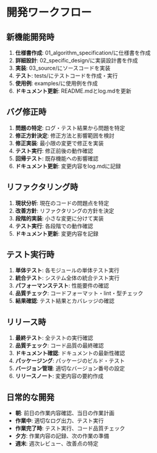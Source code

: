 # 開発ワークフロー

## 新機能開発時
1. **仕様書作成**: 01_algorithm_specification/に仕様書を作成
2. **詳細設計**: 02_specific_design/に実装設計書を作成
3. **実装**: 03_source/にソースコードを実装
4. **テスト**: tests/にテストコードを作成・実行
5. **使用例**: examples/に使用例を作成
6. **ドキュメント更新**: README.mdとlog.mdを更新

## バグ修正時
1. **問題の特定**: ログ・テスト結果から問題を特定
2. **修正方針決定**: 修正方法と影響範囲を検討
3. **修正実装**: 最小限の変更で修正を実装
4. **テスト実行**: 修正前後の動作確認
5. **回帰テスト**: 既存機能への影響確認
6. **ドキュメント更新**: 変更内容をlog.mdに記録

## リファクタリング時
1. **現状分析**: 現在のコードの問題点を特定
2. **改善方針**: リファクタリングの方針を決定
3. **段階的実装**: 小さな変更に分けて実装
4. **テスト実行**: 各段階での動作確認
5. **ドキュメント更新**: 変更内容を記録

## テスト実行時
1. **単体テスト**: 各モジュールの単体テスト実行
2. **統合テスト**: システム全体の統合テスト実行
3. **パフォーマンステスト**: 性能要件の確認
4. **品質チェック**: コードフォーマット・lint・型チェック
5. **結果確認**: テスト結果とカバレッジの確認

## リリース時
1. **最終テスト**: 全テストの実行確認
2. **品質チェック**: コード品質の最終確認
3. **ドキュメント確認**: ドキュメントの最新性確認
4. **パッケージング**: パッケージのビルド・テスト
5. **バージョン管理**: 適切なバージョン番号の設定
6. **リリースノート**: 変更内容の要約作成

## 日常的な開発
- **朝**: 前日の作業内容確認、当日の作業計画
- **作業中**: 適切なログ出力、テスト実行
- **作業完了時**: テスト実行、コード品質チェック
- **夕方**: 作業内容の記録、次の作業の準備
- **週末**: 週次レビュー、改善点の特定